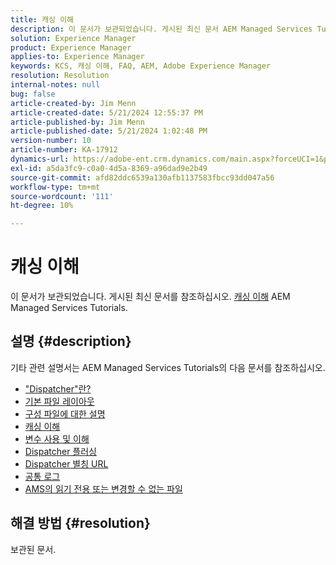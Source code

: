 ```yaml
---
title: 캐싱 이해
description: 이 문서가 보관되었습니다. 게시된 최신 문서 AEM Managed Services Tutorials의 캐싱 이해 를 참조하십시오.
solution: Experience Manager
product: Experience Manager
applies-to: Experience Manager
keywords: KCS, 캐싱 이해, FAQ, AEM, Adobe Experience Manager
resolution: Resolution
internal-notes: null
bug: false
article-created-by: Jim Menn
article-created-date: 5/21/2024 12:55:37 PM
article-published-by: Jim Menn
article-published-date: 5/21/2024 1:02:48 PM
version-number: 10
article-number: KA-17912
dynamics-url: https://adobe-ent.crm.dynamics.com/main.aspx?forceUCI=1&pagetype=entityrecord&etn=knowledgearticle&id=bbf9b468-7117-ef11-9f8a-6045bd006268
exl-id: a5da3fc9-c0a0-4d5a-8369-a96dad9e2b49
source-git-commit: afd82ddc6539a130afb1137583fbcc93dd047a56
workflow-type: tm+mt
source-wordcount: '111'
ht-degree: 10%

---
```


# 캐싱 이해


이 문서가 보관되었습니다. 게시된 최신 문서를 참조하십시오. [캐싱 이해](https://experienceleague.adobe.com/docs/experience-manager-learn/ams/dispatcher/understanding-cache.html) AEM Managed Services Tutorials.

## 설명 {#description}


기타 관련 설명서는 AEM Managed Services Tutorials의 다음 문서를 참조하십시오.

- [&quot;Dispatcher&quot;란?](https://experienceleague.adobe.com/docs/experience-manager-learn/ams/dispatcher/what-is-the-dispatcher.html)
- [기본 파일 레이아웃](https://experienceleague.adobe.com/docs/experience-manager-learn/ams/dispatcher/basic-file-layout.html?lang=en)
- [구성 파일에 대한 설명](https://experienceleague.adobe.com/docs/experience-manager-learn/ams/dispatcher/explanation-config-files.html)
- [캐싱 이해](https://experienceleague.adobe.com/docs/experience-manager-learn/ams/dispatcher/understanding-cache.html)
- [변수 사용 및 이해](https://experienceleague.adobe.com/docs/experience-manager-learn/ams/dispatcher/variables.html)
- [Dispatcher 플러싱](https://experienceleague.adobe.com/docs/experience-manager-learn/ams/dispatcher/disp-flushing.html)
- [Dispatcher 별칭 URL](https://experienceleague.adobe.com/docs/experience-manager-learn/ams/dispatcher/disp-vanity-url.html)
- [공통 로그](https://experienceleague.adobe.com/docs/experience-manager-learn/ams/dispatcher/common-logs.html)
- [AMS의 읽기 전용 또는 변경할 수 없는 파일](https://experienceleague.adobe.com/docs/experience-manager-learn/ams/dispatcher/immutable-files.html)



## 해결 방법 {#resolution}


보관된 문서.
